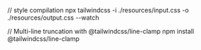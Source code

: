 // style compilation
npx tailwindcss -i ./resources/input.css -o ./resources/output.css --watch

// Multi-line truncation with @tailwindcss/line-clamp
npm install @tailwindcss/line-clamp